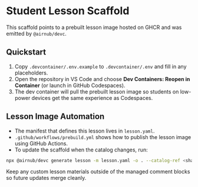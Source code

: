 # Student Lesson Scaffold

This scaffold points to a prebuilt lesson image hosted on GHCR and was emitted by `@airnub/devc`.

## Quickstart

1. Copy `.devcontainer/.env.example` to `.devcontainer/.env` and fill in any placeholders.
2. Open the repository in VS Code and choose **Dev Containers: Reopen in Container** (or launch in GitHub Codespaces).
3. The dev container will pull the prebuilt lesson image so students on low-power devices get the same experience as Codespaces.

## Lesson Image Automation

* The manifest that defines this lesson lives in `lesson.yaml`.
* `.github/workflows/prebuild.yml` shows how to publish the lesson image using GitHub Actions.
* To update the scaffold when the catalog changes, run:

```bash
npx @airnub/devc generate lesson -m lesson.yaml -o . --catalog-ref <sha>
```

Keep any custom lesson materials outside of the managed comment blocks so future updates merge cleanly.
